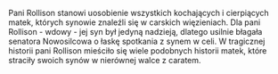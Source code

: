 Pani Rollison stanowi uosobienie wszystkich kochających i cierpiących matek, których synowie znaleźli się w carskich więzieniach. Dla pani Rollison - wdowy - jej syn był jedyną nadzieją, dlatego usilnie błagała senatora Nowosilcowa o łaskę spotkania z synem w celi. W tragicznej historii pani Rollison mieściło się wiele podobnych historii matek, które straciły swoich synów w nierównej walce z caratem.
